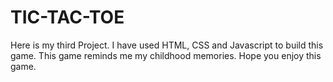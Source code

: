 # TIC-TAC-TOE
Here is my third Project. I have used HTML, CSS and Javascript to build this game. This game reminds me my childhood memories. Hope you enjoy this game.
